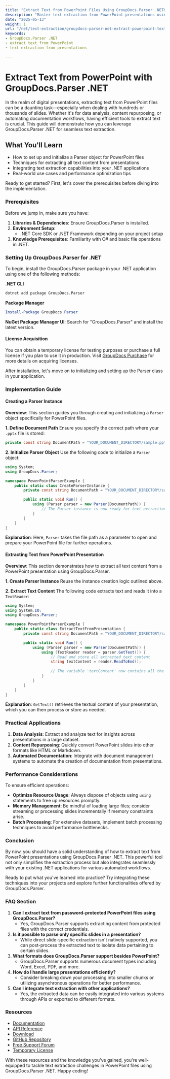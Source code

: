 ```yaml
---
title: "Extract Text from PowerPoint Files Using GroupDocs.Parser .NET&#58; A Comprehensive Guide"
description: "Master text extraction from PowerPoint presentations using GroupDocs.Parser .NET. Follow this step-by-step guide to integrate powerful text parsing into your .NET applications."
date: "2025-05-13"
weight: 1
url: "/net/text-extraction/groupdocs-parser-net-extract-powerpoint-text/"
keywords:
- GroupDocs.Parser .NET
- extract text from PowerPoint
- text extraction from presentations

---
```



# Extract Text from PowerPoint with GroupDocs.Parser .NET

In the realm of digital presentations, extracting text from PowerPoint files can be a daunting task—especially when dealing with hundreds or thousands of slides. Whether it's for data analysis, content repurposing, or automating documentation workflows, having efficient tools to extract text is crucial. This guide will demonstrate how you can leverage GroupDocs.Parser .NET for seamless text extraction.

## What You'll Learn
- How to set up and initialize a Parser object for PowerPoint files
- Techniques for extracting all text content from presentations
- Integrating text extraction capabilities into your .NET applications
- Real-world use cases and performance optimization tips

Ready to get started? First, let's cover the prerequisites before diving into the implementation.

### Prerequisites
Before we jump in, make sure you have:
1. **Libraries & Dependencies**: Ensure GroupDocs.Parser is installed.
2. **Environment Setup**:
   - .NET Core SDK or .NET Framework depending on your project setup
3. **Knowledge Prerequisites**: Familiarity with C# and basic file operations in .NET.

### Setting Up GroupDocs.Parser for .NET
To begin, install the GroupDocs.Parser package in your .NET application using one of the following methods:

**.NET CLI**
```bash
dotnet add package GroupDocs.Parser
```

**Package Manager**
```powershell
Install-Package GroupDocs.Parser
```

**NuGet Package Manager UI**: Search for "GroupDocs.Parser" and install the latest version.

#### License Acquisition
You can obtain a temporary license for testing purposes or purchase a full license if you plan to use it in production. Visit [GroupDocs Purchase](https://purchase.groupdocs.com/temporary-license/) for more details on acquiring licenses.

After installation, let's move on to initializing and setting up the Parser class in your application.

### Implementation Guide
#### Creating a Parser Instance
**Overview**: This section guides you through creating and initializing a `Parser` object specifically for PowerPoint files.

**1. Define Document Path**
Ensure you specify the correct path where your `.pptx` file is stored:
```csharp
private const string DocumentPath = "YOUR_DOCUMENT_DIRECTORY/sample.pptx";
```

**2. Initialize Parser Object**
Use the following code to initialize a `Parser` object:
```csharp
using System;
using GroupDocs.Parser;

namespace PowerPointParserExample {
    public static class CreateParserInstance {
        private const string DocumentPath = "YOUR_DOCUMENT_DIRECTORY/sample.pptx";

        public static void Run() {
            using (Parser parser = new Parser(DocumentPath)) {
                // The Parser instance is now ready for text extraction or other operations.
            }
        }
    }
}
```
**Explanation**: Here, `Parser` takes the file path as a parameter to open and prepare your PowerPoint file for further operations.

#### Extracting Text from PowerPoint Presentation
**Overview**: This section demonstrates how to extract all text content from a PowerPoint presentation using GroupDocs.Parser.

**1. Create Parser Instance**
Reuse the instance creation logic outlined above.

**2. Extract Text Content**
The following code extracts text and reads it into a `TextReader`:
```csharp
using System;
using System.IO;
using GroupDocs.Parser;

namespace PowerPointParserExample {
    public static class ExtractTextFromPresentation {
        private const string DocumentPath = "YOUR_DOCUMENT_DIRECTORY/sample.pptx";

        public static void Run() {
            using (Parser parser = new Parser(DocumentPath)) {
                using (TextReader reader = parser.GetText()) {
                    // Read and store all extracted text content
                    string textContent = reader.ReadToEnd();
                    
                    // The variable 'textContent' now contains all the text data from the PowerPoint slides.
                }
            }
        }
    }
}
```
**Explanation**: `GetText()` retrieves the textual content of your presentation, which you can then process or store as needed.

### Practical Applications
1. **Data Analysis**: Extract and analyze text for insights across presentations in a large dataset.
2. **Content Repurposing**: Quickly convert PowerPoint slides into other formats like HTML or Markdown.
3. **Automated Documentation**: Integrate with document management systems to automate the creation of documentation from presentations.

### Performance Considerations
To ensure efficient operations:
- **Optimize Resource Usage**: Always dispose of objects using `using` statements to free up resources promptly.
- **Memory Management**: Be mindful of loading large files; consider streaming or processing slides incrementally if memory constraints arise.
- **Batch Processing**: For extensive datasets, implement batch processing techniques to avoid performance bottlenecks.

### Conclusion
By now, you should have a solid understanding of how to extract text from PowerPoint presentations using GroupDocs.Parser .NET. This powerful tool not only simplifies the extraction process but also integrates seamlessly with your existing .NET applications for various automated workflows.

Ready to put what you've learned into practice? Try integrating these techniques into your projects and explore further functionalities offered by GroupDocs.Parser.

### FAQ Section
1. **Can I extract text from password-protected PowerPoint files using GroupDocs.Parser?**
   - Yes, GroupDocs.Parser supports extracting content from protected files with the correct credentials.
2. **Is it possible to parse only specific slides in a presentation?**
   - While direct slide-specific extraction isn't natively supported, you can post-process the extracted text to isolate data pertaining to certain slides.
3. **What formats does GroupDocs.Parser support besides PowerPoint?**
   - GroupDocs.Parser supports numerous document types including Word, Excel, PDF, and more.
4. **How do I handle large presentations efficiently?**
   - Consider breaking down your processing into smaller chunks or utilizing asynchronous operations for better performance.
5. **Can I integrate text extraction with other applications?**
   - Yes, the extracted data can be easily integrated into various systems through APIs or exported to different formats.

### Resources
- [Documentation](https://docs.groupdocs.com/parser/net/)
- [API Reference](https://reference.groupdocs.com/parser/net)
- [Download](https://releases.groupdocs.com/parser/net/)
- [GitHub Repository](https://github.com/groupdocs-parser/GroupDocs.Parser-for-.NET)
- [Free Support Forum](https://forum.groupdocs.com/c/parser/10)
- [Temporary License](https://purchase.groupdocs.com/temporary-license/)

With these resources and the knowledge you've gained, you're well-equipped to tackle text extraction challenges in PowerPoint files using GroupDocs.Parser .NET. Happy coding!

